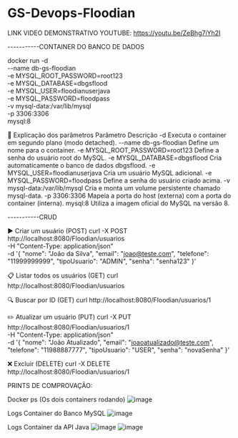 # GS-Devops-Floodian

LINK VIDEO DEMONSTRATIVO YOUTUBE: https://youtu.be/ZeBhg7iYh2I

-----------CONTAINER DO BANCO DE DADOS

docker run -d \
  --name db-gs-floodian \
  -e MYSQL_ROOT_PASSWORD=root123 \
  -e MYSQL_DATABASE=dbgsflood \
  -e MYSQL_USER=floodianuserjava \
  -e MYSQL_PASSWORD=floodpass \
  -v mysql-data:/var/lib/mysql \
  -p 3306:3306 \
  mysql:8
  
🧩 Explicação dos parâmetros
Parâmetro	Descrição
-d	Executa o container em segundo plano (modo detached).
--name db-gs-floodian	Define um nome para o container.
-e MYSQL_ROOT_PASSWORD=root123	Define a senha do usuário root do MySQL.
-e MYSQL_DATABASE=dbgsflood	Cria automaticamente o banco de dados dbgsflood.
-e MYSQL_USER=floodianuserjava	Cria um usuário MySQL adicional.
-e MYSQL_PASSWORD=floodpass	Define a senha do usuário criado acima.
-v mysql-data:/var/lib/mysql	Cria e monta um volume persistente chamado mysql-data.
-p 3306:3306	Mapeia a porta do host (externa) com a porta do container (interna).
mysql:8	Utiliza a imagem oficial do MySQL na versão 8.

-----------CRUD

▶️ Criar um usuário (POST)
curl -X POST http://localhost:8080/Floodian/usuarios \
-H "Content-Type: application/json" \
-d '{
  "nome": "João da Silva",
  "email": "joao@teste.com",
  "telefone": "11999999999",
  "tipoUsuario": "ADMIN",
  "senha": "senha123"
}'

📋 Listar todos os usuários (GET)
curl http://localhost:8080/Floodian/usuarios

🔍 Buscar por ID (GET)
curl http://localhost:8080/Floodian/usuarios/1

✏️ Atualizar um usuário (PUT)
curl -X PUT http://localhost:8080/Floodian/usuarios/1 \
-H "Content-Type: application/json" \
-d '{
  "nome": "João Atualizado",
  "email": "joaoatualizado@teste.com",
  "telefone": "11988887777",
  "tipoUsuario": "USER",
  "senha": "novaSenha"
}'

❌ Excluir (DELETE)
curl -X DELETE http://localhost:8080/Floodian/usuarios/1


PRINTS DE COMPROVAÇÃO:

Docker ps (Os dois containers rodando)
![image](https://github.com/user-attachments/assets/4564dec8-9da2-474d-9192-4e73816336f1)

Logs Container do Banco MySQL
![image](https://github.com/user-attachments/assets/732ac8be-16f0-4153-9bf4-66d3280f7795)

Logs Container da API Java
![image](https://github.com/user-attachments/assets/8a7abf19-25b3-4fa6-a041-28ba7712bfc9)
![image](https://github.com/user-attachments/assets/51f0a1d5-eacd-4cb3-bfa5-88a05b562dd6)







